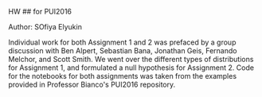 HW ## for PUI2016

Author: SOfiya Elyukin

Individual work for both Assignment 1 and 2 was prefaced by a group discussion with
Ben Alpert, Sebastian Bana, Jonathan Geis, Fernando Melchor, and Scott Smith. We went
over the different types of distributions for Assignment 1, and formulated a null
hypothesis for Assignment 2. Code for the notebooks for both assignments was taken
from the examples provided in Professor Bianco's PUI2016 repository.
